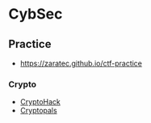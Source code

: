 # CybSec

## Practice

- https://zaratec.github.io/ctf-practice

### Crypto

- [CryptoHack](https://cryptohack.org)
- [Cryptopals](https://cryptopals.com)
